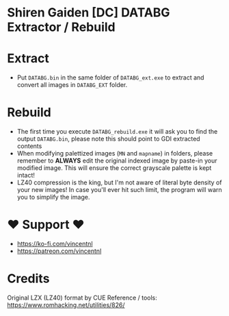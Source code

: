 # Shiren Gaiden [DC] DATABG Extractor / Rebuild

# Extract
- Put `DATABG.bin` in the same folder of `DATABG_ext.exe` to extract and convert all images in `DATABG_EXT` folder.

# Rebuild
- The first time you execute `DATABG_rebuild.exe` it will ask you to find the output `DATABG.bin`, please note this should point to GDI extracted contents
- When modifying palettized images (`MN` and `mapname`) in folders, please remember to **ALWAYS** edit the original indexed image by paste-in your modified image. This will ensure the correct grayscale palette is kept intact!
- LZ40 compression is the king, but I'm not aware of literal byte density of your new images! In case you'll ever hit such limit, the program will warn you to simplify the image.

# ♥ Support ♥
* https://ko-fi.com/vincentnl
* https://patreon.com/vincentnl

# Credits
Original LZX (LZ40) format by CUE Reference / tools: https://www.romhacking.net/utilities/826/
